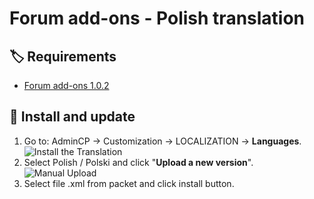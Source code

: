 # Forum add-ons - Polish translation


## 🏷️ Requirements

- [Forum add-ons 1.0.2](https://invisioncommunity.com/files/file/10089-pc-forum-add-ons/)

## 🔧 Install and update

1. Go to: AdminCP -> Customization -> LOCALIZATION -> **Languages**.  
   ![Install the Translation](https://files.axendev.net/github/lang/acpLang.png)
2. Select Polish / Polski and click "**Upload a new version**".  
   ![Manual Upload](https://files.axendev.net/github/lang/uploadNewVersion.png)
3. Select file .xml from packet and click install button.
